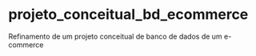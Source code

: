 # projeto_conceitual_bd_ecommerce
Refinamento de um projeto conceitual de banco de dados de um e-commerce
